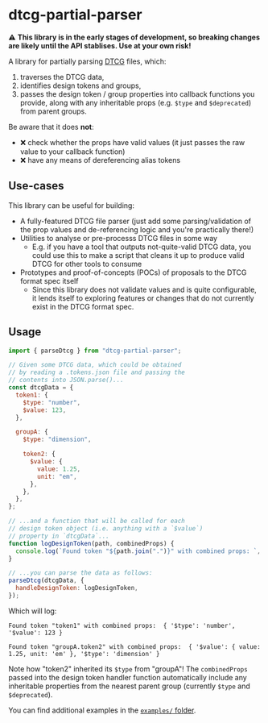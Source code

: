 # dtcg-partial-parser

⚠️ **This library is in the early stages of development, so breaking changes are likely until the API stablises. Use at your own risk!**

A library for partially parsing [DTCG](https://tr.designtokens.org/format/) files, which:

1. traverses the DTCG data,
2. identifies design tokens and groups,
3. passes the design token / group properties into callback functions you provide, along with any inheritable props (e.g. `$type` and `$deprecated`) from parent groups.

Be aware that it does **not**:

- ❌ check whether the props have valid values (it just passes the raw value to your callback function)
- ❌ have any means of dereferencing alias tokens

## Use-cases

This library can be useful for building:

- A fully-featured DTCG file parser (just add some parsing/validation of the prop values and de-referencing logic and you're practically there!)
- Utilities to analyse or pre-processs DTCG files in some way
  - E.g. if you have a tool that outputs not-quite-valid DTCG data, you could use this to make a script that cleans it up to produce valid DTCG for other tools to consume
- Prototypes and proof-of-concepts (POCs) of proposals to the DTCG format spec itself
  - Since this library does not validate values and is quite configurable, it lends itself to exploring features or changes that do not currently exist in the DTCG format spec.

## Usage

```js
import { parseDtcg } from "dtcg-partial-parser";

// Given some DTCG data, which could be obtained
// by reading a .tokens.json file and passing the
// contents into JSON.parse()...
const dtcgData = {
  token1: {
    $type: "number",
    $value: 123,
  },

  groupA: {
    $type: "dimension",

    token2: {
      $value: {
        value: 1.25,
        unit: "em",
      },
    },
  },
};

// ...and a function that will be called for each
// design token object (i.e. anything with a `$value`)
// property in `dtcgData`...
function logDesignToken(path, combinedProps) {
  console.log(`Found token "${path.join(".")}" with combined props: `, combinedProps);
}

// ...you can parse the data as follows:
parseDtcg(dtcgData, {
  handleDesignToken: logDesignToken,
});
```

Which will log:

```
Found token "token1" with combined props:  { '$type': 'number', '$value': 123 }

Found token "groupA.token2" with combined props:  { '$value': { value: 1.25, unit: 'em' }, '$type': 'dimension' }
```

Note how "token2" inherited its `$type` from "groupA"! The `combinedProps` passed into the design token handler function automatically include any inheritable properties from the nearest parent group (currently `$type` and `$deprecated`).

You can find additional examples in the [`examples/` folder](./examples/).
